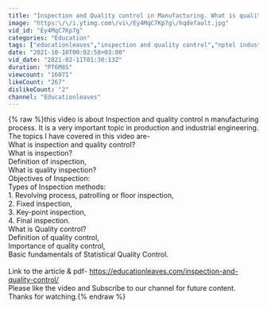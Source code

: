 ```yaml
---
title: "Inspection and Quality control in Manufacturing. What is quality inspection?"
image: "https:\/\/i.ytimg.com\/vi\/Ey4MqC7Kp7g\/hqdefault.jpg"
vid_id: "Ey4MqC7Kp7g"
categories: "Education"
tags: ["educationleaves","inspection and quality control","nptel industrial engineering"]
date: "2021-10-10T00:02:58+03:00"
vid_date: "2021-02-11T01:30:13Z"
duration: "PT6M8S"
viewcount: "16071"
likeCount: "267"
dislikeCount: "2"
channel: "Educationleaves"
---
```

{% raw %}this video is about Inspection and quality control n manufacturing process. It is a very important topic in production and industrial engineering. The topics I have covered in this video are-<br />What is inspection and quality control? <br />What is inspection?<br />Definition of inspection,<br />What is quality inspection?<br />Objectives of Inspection:<br />Types of Inspection methods:<br />1. Revolving process, patrolling or floor inspection,<br />2. Fixed inspection,<br />3. Key-point inspection,<br />4. Final inspection.<br />What is Quality control? <br />Definition of quality control,<br />Importance of quality control,<br />Basic fundamentals of Statistical Quality Control.<br /><br />Link to the article &amp; pdf- <a rel="nofollow" target="blank" href="https://educationleaves.com/inspection-and-quality-control/">https://educationleaves.com/inspection-and-quality-control/</a><br />Please like the video and Subscribe to our channel for future content.<br />Thanks for watching.{% endraw %}
